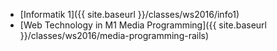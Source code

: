 *   [Informatik 1]({{ site.baseurl }}/classes/ws2016/info1)
*   [Web Technology in M1 Media Programming]({{ site.baseurl }}/classes/ws2016/media-programming-rails)
